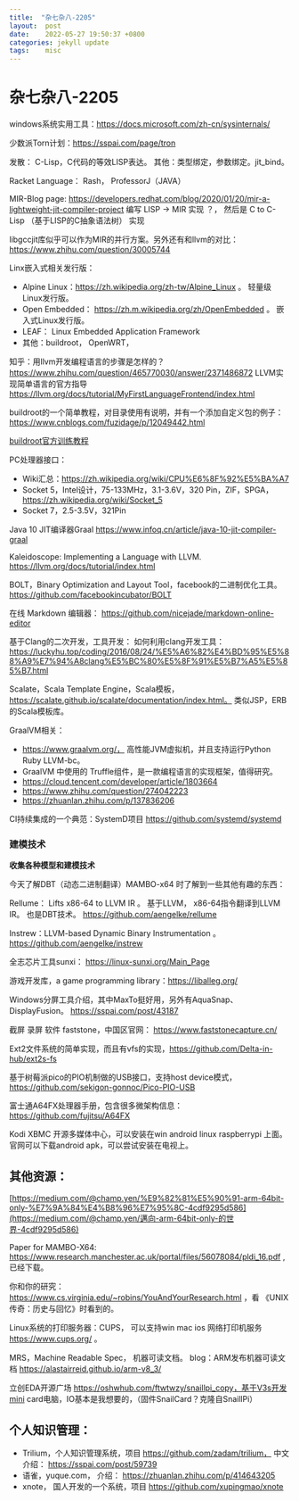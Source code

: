 ```yaml
---
title:  "杂七杂八-2205"
layout:  post
date:    2022-05-27 19:50:37 +0800
categories: jekyll update
tags:    misc
---
```


# 杂七杂八-2205

windows系统实用工具：https://docs.microsoft.com/zh-cn/sysinternals/

少数派Torn计划：https://sspai.com/page/tron


发散： C-Lisp，C代码的等效LISP表达。
其他：类型绑定，参数绑定。jit_bind。

Racket Language： Rash， ProfessorJ（JAVA）

MIR-Blog page: https://developers.redhat.com/blog/2020/01/20/mir-a-lightweight-jit-compiler-project 
编写 LISP -> MIR 实现 ？， 然后是 C to C-Lisp （基于LISP的C抽象语法树） 实现

libgccjit库似乎可以作为MIR的并行方案。另外还有和llvm的对比：https://www.zhihu.com/question/30005744

Linx嵌入式相关发行版：
 - Alpine Linux：https://zh.wikipedia.org/zh-tw/Alpine_Linux 。 轻量级Linux发行版。
 - Open Embedded： https://zh.m.wikipedia.org/zh/OpenEmbedded 。 嵌入式Linux发行版。
 - LEAF： Linux Embedded Application Framework
 - 其他：buildroot， OpenWRT，

知乎：用llvm开发编程语言的步骤是怎样的？https://www.zhihu.com/question/465770030/answer/2371486872
LLVM实现简单语言的官方指导 https://llvm.org/docs/tutorial/MyFirstLanguageFrontend/index.html

buildroot的一个简单教程，对目录使用有说明，并有一个添加自定义包的例子： https://www.cnblogs.com/fuzidage/p/12049442.html

[buildroot官方训练教程](https://bootlin.com/doc/training/buildroot/)

PC处理器接口：
 - Wiki汇总：https://zh.wikipedia.org/wiki/CPU%E6%8F%92%E5%BA%A7
 - Socket 5，Intel设计，75-133MHz，3.1-3.6V，320 Pin，ZIF，SPGA，https://zh.wikipedia.org/wiki/Socket_5
 - Socket 7，2.5-3.5V，321Pin

Java 10 JIT编译器Graal https://www.infoq.cn/article/java-10-jit-compiler-graal

Kaleidoscope: Implementing a Language with LLVM.  https://llvm.org/docs/tutorial/index.html

BOLT，Binary Optimization and Layout Tool，facebook的二进制优化工具。 https://github.com/facebookincubator/BOLT

在线 Markdown 编辑器： https://github.com/nicejade/markdown-online-editor
 
基于Clang的二次开发，工具开发：
如何利用clang开发工具： https://luckyhu.top/coding/2016/08/24/%E5%A6%82%E4%BD%95%E5%88%A9%E7%94%A8clang%E5%BC%80%E5%8F%91%E5%B7%A5%E5%85%B7.html

Scalate，Scala Template Engine，Scala模板，https://scalate.github.io/scalate/documentation/index.html。
类似JSP，ERB的Scala模板库。

GraalVM相关：
 - https://www.graalvm.org/， 高性能JVM虚拟机，并且支持运行Python Ruby LLVM-bc。
 - GraalVM 中使用的 Truffle组件，是一款编程语言的实现框架，值得研究。
 - https://cloud.tencent.com/developer/article/1803664
 - https://www.zhihu.com/question/274042223
 - https://zhuanlan.zhihu.com/p/137836206

CI持续集成的一个典范：SystemD项目  https://github.com/systemd/systemd

### 建模技术
**收集各种模型和建模技术**

今天了解DBT（动态二进制翻译）MAMBO-x64 时了解到一些其他有趣的东西：

Rellume： Lifts x86-64 to LLVM IR 。 基于LLVM， x86-64指令翻译到LLVM IR。 也是DBT技术。 https://github.com/aengelke/rellume 

Instrew：LLVM-based Dynamic Binary Instrumentation 。 https://github.com/aengelke/instrew 


全志芯片工具sunxi： https://linux-sunxi.org/Main_Page

游戏开发库，a game programming library：https://liballeg.org/

Windows分屏工具介绍，其中MaxTo挺好用，另外有AquaSnap、DisplayFusion。 https://sspai.com/post/43187

截屏 录屏 软件 faststone，中国区官网： https://www.faststonecapture.cn/

Ext2文件系统的简单实现，而且有vfs的实现，https://github.com/Delta-in-hub/ext2s-fs

基于树莓派pico的PIO机制做的USB接口，支持host device模式，https://github.com/sekigon-gonnoc/Pico-PIO-USB

富士通A64FX处理器手册，包含很多微架构信息： https://github.com/fujitsu/A64FX


Kodi XBMC 开源多媒体中心，可以安装在win android linux raspberrypi 上面。官网可以下载android apk，可以尝试安装在电视上。

## 其他资源：

[https://medium.com/@champ.yen/%E9%82%81%E5%90%91-arm-64bit-only-%E7%9A%84%E4%B8%96%E7%95%8C-4cdf9295d586](https://medium.com/@champ.yen/邁向-arm-64bit-only-的世界-4cdf9295d586)

Paper for MAMBO-X64: https://www.research.manchester.ac.uk/portal/files/56078084/pldi_16.pdf , 已经下载。


你和你的研究： https://www.cs.virginia.edu/~robins/YouAndYourResearch.html ，看 《UNIX传奇：历史与回忆》时看到的。

Linux系统的打印服务器：CUPS， 可以支持win mac ios 网络打印机服务 https://www.cups.org/ 。

MRS，Machine Readable Spec， 机器可读文档。
blog：ARM发布机器可读文档 https://alastairreid.github.io/arm-v8_3/

立创EDA开源广场
https://oshwhub.com/ftwtwzy/snaillpi_copy，基于V3s开发mini card电脑，IO基本是我想要的，（固件SnailCard？克隆自SnaillPi）

## 个人知识管理：

 - Trilium，个人知识管理系统，项目 https://github.com/zadam/trilium， 中文介绍： https://sspai.com/post/59739
 - 语雀，yuque.com， 介绍： https://zhuanlan.zhihu.com/p/414643205
 - xnote， 国人开发的一个系统，项目 https://github.com/xupingmao/xnote

